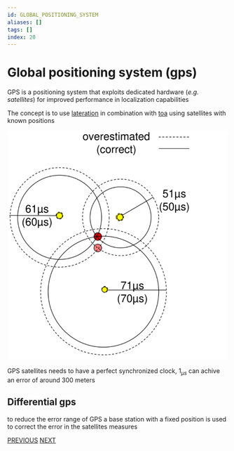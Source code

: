 ```yaml
---
id: GLOBAL_POSITIONING_SYSTEM
aliases: []
tags: []
index: 20
---
```


# Global positioning system (gps)

GPS is a positioning system that exploits dedicated hardware (*e.g. satellites*) for improved performance in localization capabilities

The concept is to use [lateration](mobile_systems/positioning_systems/base_techniques.md#lateration) in combination with [toa](mobile_systems/positioning_systems/base_techniques.md) using satellites with known positions

![](assets/mobile_systems/Pasted%20image%2020240608190728.png)

GPS satellites needs to have a perfect synchronized clock, $1_{\mu s}$ can achive an error of around 300 meters

## Differential gps

to reduce the error range of GPS a base station with a fixed position is used to correct the error in the satellites measures

[PREVIOUS](mobile_systems/positioning_systems/manet_positioning_systems.md) [NEXT](mobile_systems/positioning_systems/no_infrastructure_positioning_systems.md)
